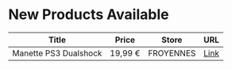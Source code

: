 # New Products Available

| Title | Price | Store | URL |
|---|---|---|---|
| Manette PS3 Dualshock | 19,99 € | FROYENNES | [Link](https://www.cashconverters.be/fr/accessoires-jeux-video/702747-manette-ps3-dualshock.html) |
